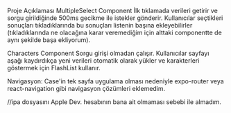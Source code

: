 Proje Açıklaması
MultipleSelect Component İlk tıklamada verileri getirir ve sorgu girildiğinde 500ms gecikme ile istekler gönderir. Kullanıcılar seçtikleri sonuçları tıkladıklarında bu sonuçları listenin başına ekleyebilirler (tıkladıklarında ne olacağına karar veremediğim için alttaki componentte de aynı şekilde başa ekliyorum).

Characters Component Sorgu girişi olmadan çalışır. Kullanıcılar sayfayı aşağı kaydırdıkça yeni verileri otomatik olarak yükler ve karakterleri göstermek için FlashList kullanır.

Navigasyon: Case'in tek sayfa uygulama olması nedeniyle expo-router veya react-navigation gibi navigasyon çözümleri eklemedim.

//ipa dosyasını Apple Dev. hesabının bana ait olmaması sebebi ile almadım.

